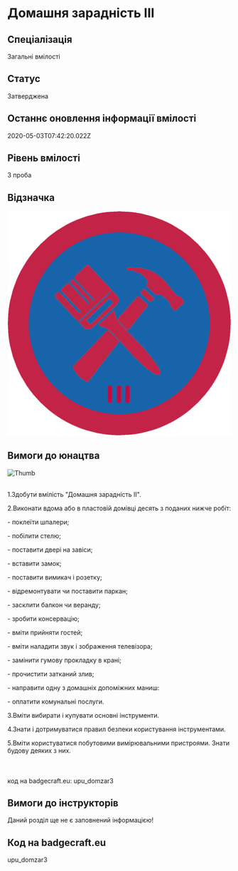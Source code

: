 # Домашня зарадність ІІІ

## Спеціалізація

Загальні вмілості

## Статус

Затверджена

## Останнє оновлення інформації вмілості

2020-05-03T07:42:20.022Z

## Рівень вмілості

3 проба

## Відзначка

![Відзначка](../images/Domashnia_zaradnist_III/_______________________.jpg)

## Вимоги до юнацтва

<p><img alt="Thumb                        " src="/uploads/textareas/bootsy/image/163/small________________________.jpg"><br><br></p><p>1.Здобути вмілість "Домашня зарадність II".</p>

<p>2.Виконати вдома або в пластовій домівці десять з
поданих нижче робіт:</p>

<p>- поклеїти шпалери;</p>

<p>- побілити стелю;</p>

<p>- поставити двері на завіси;</p>

<p>- вставити замок;</p>

<p>- поставити вимикач і розетку;</p>

<p>- відремонтувати чи поставити паркан;</p>

<p>- засклити балкон чи веранду;</p>

<p>- зробити консервацію;</p>

<p>- вміти прийняти гостей;</p>

<p>- вміти наладити звук і зображення телевізора;</p>

<p>- замінити гумову прокладку в крані;</p>

<p>- прочистити затканий злив;</p>

<p>- направити одну з домашніх допоміжних маниш:</p>

<p>- оплатити комунальні послуги.</p>

<p>3.Вміти вибирати і купувати основні інструменти.</p>

<p>4.Знати і дотримуватися правил безпеки користування
інструментами.</p>

5.Вміти користуватися
побутовими вимірювальними пристроями. Знати будову деяких з них.<br><br><br><br>код на badgecraft.eu: upu_domzar3<br>

## Вимоги до інструкторів

Даний розділ ще не є заповнений інформацією!

## Код на badgecraft.eu

upu_domzar3